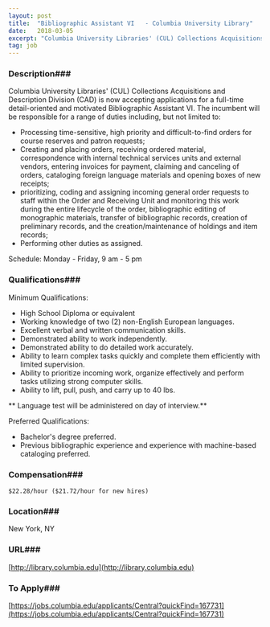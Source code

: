 ```yaml
---
layout: post
title:  "Bibliographic Assistant VI   - Columbia University Library"
date:   2018-03-05
excerpt: "Columbia University Libraries' (CUL) Collections Acquisitions and Description Division (CAD) is now accepting applications for a full-time detail-oriented and motivated Bibliographic Assistant VI. The incumbent will be responsible for a range of duties including, but not limited to: - Processing time-sensitive, high priority and difficult-to-find orders for course reserves and..."
tag: job
---
```


### Description###

Columbia University Libraries' (CUL) Collections Acquisitions and Description Division (CAD) is now accepting applications for a full-time detail-oriented and motivated Bibliographic Assistant VI. The incumbent will be responsible for a range of duties including, but not limited to: 
- Processing time-sensitive, high priority and difficult-to-find orders for course reserves and patron requests; 
- Creating and placing orders, receiving ordered material, correspondence with internal technical services units and external vendors, entering invoices for payment, claiming and canceling of orders, cataloging foreign language materials and opening boxes of new receipts; 
- prioritizing, coding and assigning incoming general order requests to staff within the Order and Receiving Unit and monitoring this work during the entire lifecycle of the order, bibliographic editing of monographic materials, transfer of bibliographic records, creation of preliminary records, and the creation/maintenance of holdings and item records; 
- Performing other duties as assigned. 

Schedule: Monday - Friday, 9 am - 5 pm  




### Qualifications###

Minimum Qualifications:
- High School Diploma or equivalent  
- Working knowledge of two (2) non-English European languages. 
- Excellent verbal and written communication skills. 
- Demonstrated ability to work independently. 
- Demonstrated ability to do detailed work accurately. 
- Ability to learn complex tasks quickly and complete them efficiently with limited supervision. 
- Ability to prioritize incoming work, organize effectively and perform tasks utilizing strong computer skills. 
- Ability to lift, pull, push, and carry up to 40 lbs. 

** Language test will be administered on day of interview.** 

Preferred Qualifications:
- Bachelor's degree preferred. 
- Previous bibliographic experience and experience with machine-based cataloging preferred.  


### Compensation###

	$22.28/hour ($21.72/hour for new hires)  


### Location###

New York, NY


### URL###

[http://library.columbia.edu](http://library.columbia.edu)

### To Apply###

[https://jobs.columbia.edu/applicants/Central?quickFind=167731](https://jobs.columbia.edu/applicants/Central?quickFind=167731)  





